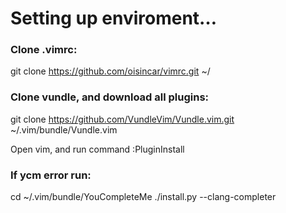 # Setting up enviroment…

### Clone .vimrc:

git clone https://github.com/oisincar/vimrc.git ~/

### Clone vundle, and download all plugins:

git clone https://github.com/VundleVim/Vundle.vim.git ~/.vim/bundle/Vundle.vim

Open vim, and run command :PluginInstall

### If ycm error run:

cd ~/.vim/bundle/YouCompleteMe
./install.py --clang-completer
